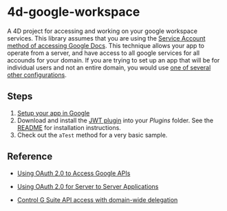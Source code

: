 # 4d-google-workspace
A 4D project for accessing and working on your google workspace services.
This library assumes that you are using the [Service Account method of accessing Google Docs](https://developers.google.com/identity/protocols/oauth2#serviceaccount).  This technique allows your app to operate from a server, and have access to all google services for all accounds for your domain.
If you are trying to set up an app that will be for individual users and not an entire domain, you would use [one of several other configurations](https://developers.google.com/identity/protocols/oauth2#scenarios).

## Steps
1. [Setup your app in Google](https://github.com/macMikey/4d-google-docs/blob/master/README/1.%20Setup%20Google.md)
2. Download and install the [JWT plugin](https://github.com/miyako/4d-plugin-jwt) into your *Plugins* folder.  See the [README](https://github.com/miyako/4d-plugin-jwt/blob/master/README.md) for installation instructions.
3. Check out the `aTest` method for a very basic sample.


## Reference
- [Using OAuth 2.0 to Access Google APIs](https://developers.google.com/identity/protocols/oauth2)

- [Using OAuth 2.0 for Server to Server Applications](https://developers.google.com/identity/protocols/oauth2/service-account#httprest)

- [Control G Suite API access with domain-wide delegation](https://support.google.com/a/answer/162106)